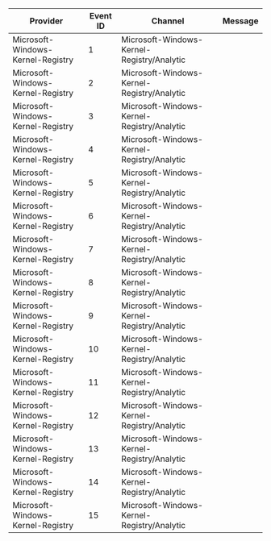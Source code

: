 Provider                           |  Event ID  |  Channel                                     |  Message
-----------------------------------|------------|----------------------------------------------|---------
Microsoft-Windows-Kernel-Registry  |  1         |  Microsoft-Windows-Kernel-Registry/Analytic  |
Microsoft-Windows-Kernel-Registry  |  2         |  Microsoft-Windows-Kernel-Registry/Analytic  |
Microsoft-Windows-Kernel-Registry  |  3         |  Microsoft-Windows-Kernel-Registry/Analytic  |
Microsoft-Windows-Kernel-Registry  |  4         |  Microsoft-Windows-Kernel-Registry/Analytic  |
Microsoft-Windows-Kernel-Registry  |  5         |  Microsoft-Windows-Kernel-Registry/Analytic  |
Microsoft-Windows-Kernel-Registry  |  6         |  Microsoft-Windows-Kernel-Registry/Analytic  |
Microsoft-Windows-Kernel-Registry  |  7         |  Microsoft-Windows-Kernel-Registry/Analytic  |
Microsoft-Windows-Kernel-Registry  |  8         |  Microsoft-Windows-Kernel-Registry/Analytic  |
Microsoft-Windows-Kernel-Registry  |  9         |  Microsoft-Windows-Kernel-Registry/Analytic  |
Microsoft-Windows-Kernel-Registry  |  10        |  Microsoft-Windows-Kernel-Registry/Analytic  |
Microsoft-Windows-Kernel-Registry  |  11        |  Microsoft-Windows-Kernel-Registry/Analytic  |
Microsoft-Windows-Kernel-Registry  |  12        |  Microsoft-Windows-Kernel-Registry/Analytic  |
Microsoft-Windows-Kernel-Registry  |  13        |  Microsoft-Windows-Kernel-Registry/Analytic  |
Microsoft-Windows-Kernel-Registry  |  14        |  Microsoft-Windows-Kernel-Registry/Analytic  |
Microsoft-Windows-Kernel-Registry  |  15        |  Microsoft-Windows-Kernel-Registry/Analytic  |